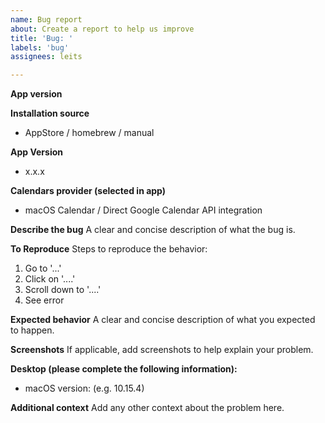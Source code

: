 ```yaml
---
name: Bug report
about: Create a report to help us improve
title: 'Bug: '
labels: 'bug'
assignees: leits

---
```


**App version**

**Installation source**
- AppStore / homebrew / manual

**App Version**
- x.x.x

**Calendars provider (selected in app)**
- macOS Calendar / Direct Google Calendar API integration

**Describe the bug**
A clear and concise description of what the bug is.

**To Reproduce**
Steps to reproduce the behavior:
1. Go to '...'
2. Click on '....'
3. Scroll down to '....'
4. See error

**Expected behavior**
A clear and concise description of what you expected to happen.

**Screenshots**
If applicable, add screenshots to help explain your problem.

**Desktop (please complete the following information):**
 - macOS version: (e.g. 10.15.4)

**Additional context**
Add any other context about the problem here.
